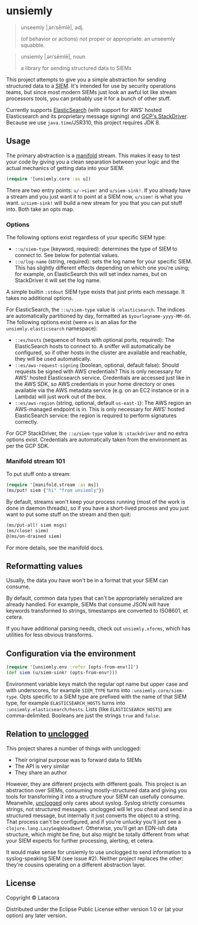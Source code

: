 # unsiemly

> unseemly |ˌənˈsēmlē|, adj.
>
> (of behavior or actions) not proper or appropriate: an unseemly squabble.

> unsiemly |ˌənˈsēmlē|, noun
>
> a library for sending structured data to SIEMs

This project attempts to give you a simple abstraction for sending structured
data to a <abbr title="security information and event management">SIEM</abbr>.
It's intended for use by security operations teams, but since most modern SIEMs
just look an awful lot like stream processors tools, you can probably use it
for a bunch of other stuff.

Currently supports [ElasticSearch][es] (with support for AWS' hosted
Elasticsearch and its proprietary message signing) and [GCP's
StackDriver][gcpsd]. Because we use `java.time`/JSR310, this project requires
JDK 8.

## Usage

The primary abstraction is a [manifold][manifold] stream. This makes it easy to
test your code by giving you a clean separation between your logic and the
actual mechanics of getting data into your SIEM.

```clojure
(require '[unsiemly.core :as u])
```

There are two entry points: `u/->siem!` and `u/siem-sink!`. If you already have
a stream and you just want it to point at a SIEM now, `u/siem!` is what you
want. `u/siem-sink!` will build a new stream for you that you can put stuff
into. Both take an opts map.

### Options

The following options exist regardless of your specific SIEM type:

   * `::u/siem-type` (keyword, required): determines the type of SIEM to connect
     to. See below for potential values.
   * `::u/log-name` (string, required): sets the log name for your specific
     SIEM. This has slightly different effects depending on which one you're
     using; for example, on ElasticSearch this will set index names, but on
     StackDriver it will set the log name.

A simple builtin `:stdout` SIEM type exists that just prints each message. It
takes no additional options.

For ElasticSearch, the `::u/siem-type` value is `:elasticsearch`. The indices
are automatically partitioned by day, formatted as `$yourlogname-yyyy-MM-dd`.
The following options exist (were `es` is an alias for the
`unsiemly.elasticsearch` namespace):

   * `::es/hosts` (sequence of hosts with optional ports, required): The
     ElasticSearch hosts to connect to. A sniffer will automatically be
     configured, so if other hosts in the cluster are available and reachable,
     they will be used automatically.
   * `::es/aws-request-signing` (boolean, optional, default false): Should
     requests be signed with AWS credentials? This is only necessary for AWS'
     hosted Elasticsearch service. Credentials are accessed just like in the AWS
     SDK, so AWS credentials in your home directory or ones available via the
     AWS metadata service (e.g. on an EC2 instance or in a Lambda) will just
     work out of the box.
   * `::es/aws-region` (string, optional, default `us-east-1`): The AWS region
     an AWS-managed endpoint is in. This is only necessary for AWS' hosted
     ElasticSearch service: the region is required to perform signatures
     correctly.


For GCP StackDriver, the `::u/siem-type` value is `:stackdriver` and no extra
options exist. Credentials are automatically taken from the environment as per
the GCP SDK.

### Manifold stream 101

To put stuff onto a stream:

```clojure
(require '[manifold.stream :as ms])
(ms/put! siem {"hi" "from unsiemly"})
```

By default, streams won't keep your process running (most of the work is done in
daemon threads), so if you have a short-lived process and you just want to put
some stuff on the stream and then quit:

```clojure
(ms/put-all! siem msgs)
(ms/close! siem)
@(ms/on-drained siem)
```

For more details, see the manifold docs.

## Reformatting values

Usually, the data you have won't be in a format that your SIEM can consume.

By default, common data types that can't be appropriately serialized are already
handled. For example, SIEMs that consume JSON will have keywords transformed to
strings, timestamps are converted to ISO8601, et cetera.

If you have additional parsing needs, check out `unsiemly.xforms`, which has
utilities for less obvious transforms.

## Configuration via the environment

```clojure
(require '[unsiemly.env :refer [opts-from-env!]]')
(def siem (u/siem-sink! (opts-from-env!)))
```

Environment variable keys match the regular opt name but upper case and with
underscores, for example `SIEM_TYPE` turns into `:unsiemly.core/siem-type`. Opts
specific to a SIEM type are prefixed with the name of that SIEM type, for
example `ELASTICSEARCH_HOSTS` turns into `:unsiemly.elasticsearch/hosts`. Lists
(like `ELASTICSEARCH_HOSTS`) are comma-delimited. Booleans are just the strings
`true` and `false`.

## Relation to [unclogged][unclogged]

This project shares a number of things with unclogged:

* Their original purpose was to forward data to SIEMs
* The API is very similar
* They share an author

However, they are different projects with different goals. This project is an
abstraction over SIEMs, consuming mostly-structured data and giving you tools
for transforming it into a structure your SIEM can usefully consume.
Meanwhile, [unclogged][unclogged] only cares about syslog. Syslog strictly
consumes strings, not structured messages. unclogged will let you cheat and send
in a structured message, but internally it just converts the object to a string.
That process can't be configured, and if you're unlucky you'll just see a
`clojure.lang.LazySeq@deadbeef`. Otherwise, you'll get an EDN-ish data
structure, which might be fine, but also might be totally different from what
your SIEM expects for further processing, alerting, et cetera.

It would make sense for unsiemly to use unclogged to send information to a
syslog-speaking SIEM (see issue #2). Neither project replaces the other: they're
cousins operating on a different abstraction layer.

## License

Copyright © Latacora

Distributed under the Eclipse Public License either version 1.0 or (at
your option) any later version.

[unclogged]: https://github.com/RackSec/unclogged
[es]: https://www.elastic.co/
[gcpsd]: https://cloud.google.com/stackdriver/
[manifold]: https://github.com/ztellman/manifold
[specter]: https://github.com/nathanmarz/specter
